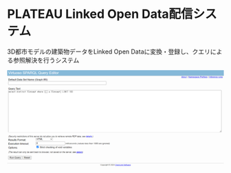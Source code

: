 # PLATEAU Linked Open Data配信システム

3D都市モデルの建築物データをLinked Open Dataに変換・登録し、クエリによる参照解決を行うシステム

![](resources/index.png)
